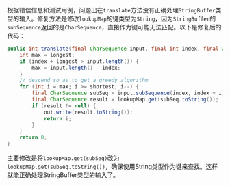 根据错误信息和测试用例，问题出在`translate`方法没有正确处理`StringBuffer`类型的输入。修复方法是修改`lookupMap`的键类型为`String`，因为`StringBuffer`的`subSequence`返回的是`CharSequence`，直接作为键可能无法匹配。以下是修复后的代码：

```java
public int translate(final CharSequence input, final int index, final Writer out) throws IOException {
    int max = longest;
    if (index + longest > input.length()) {
        max = input.length() - index;
    }
    // descend so as to get a greedy algorithm
    for (int i = max; i >= shortest; i--) {
        final CharSequence subSeq = input.subSequence(index, index + i);
        final CharSequence result = lookupMap.get(subSeq.toString());  // Convert to String for lookup
        if (result != null) {
            out.write(result.toString());
            return i;
        }
    }
    return 0;
}
```

主要修改是将`lookupMap.get(subSeq)`改为`lookupMap.get(subSeq.toString())`，确保使用String类型作为键来查找。这样就能正确处理StringBuffer类型的输入了。